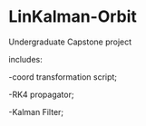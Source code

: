 # LinKalman-Orbit

Undergraduate Capstone project 

includes:

  -coord transformation script;
  
  -RK4 propagator;
  
  -Kalman Filter;
